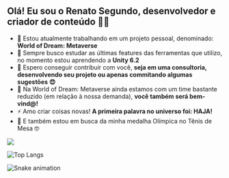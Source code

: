 ## Olá! Eu sou o Renato Segundo, desenvolvedor e criador de conteúdo 👋🤝

- 🔭 Estou atualmente trabalhando em um projeto pessoal, denominado: **World of Dream: Metaverse**
- 🌱 Sempre busco estudar as últimas features das ferramentas que utilizo, no momento estou aprendendo a **Unity 6.2**
- 👯 Espero conseguir contribuir com você, **seja em uma consultoria, desenvolvendo seu projeto ou apenas commitando algumas sugestões 😍**
- 🤔 Na World of Dream: Metaverse ainda estamos com um time bastante reduzido (em relação à nossa demanda), **você também será bem-vind@!**
- ⚡ Amo criar coisas novas! **A primeira palavra no universo foi: HAJA!**
- 🏓 E também estou em busca da minha medalha Olímpica no Tênis de Mesa 🤓

<picture align=left>
  <source
    srcset="https://github-readme-stats.vercel.app/api?username=rsegundo-dev&show_icons=true&theme=midnight-purple"
    media="(prefers-color-scheme: dark)"
  />
  <source
    srcset="https://github-readme-stats.vercel.app/api?username=rsegundo-dev&show_icons=true"
    media="(prefers-color-scheme: light), (prefers-color-scheme: no-preference)"
  />
  <img src="https://github-readme-stats.vercel.app/api?username=rsegundo-dev&show_icons=true" />
</picture>

![Top Langs](https://github-readme-stats.vercel.app/api/top-langs/?username=rsegundo-dev&layout=compact&theme=midnight-purple)

![Snake animation](https://github.com/rsegundo-dev/rsegundo-dev/blob/output/github-contibution-grid-snake.svg)
